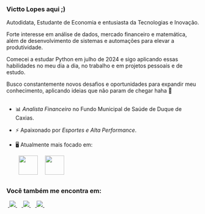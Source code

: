 ### Victto Lopes aqui     ;)
Autodidata, Estudante de Economia e entusiasta da Tecnologias e Inovação. 

Forte interesse em análise de dados, mercado financeiro e matemática, além de desenvolvimento de sistemas e automações para elevar a produtividade.

Comecei a estudar Python em julho de 2024 e sigo aplicando essas habilidades no meu dia a dia, no trabalho e em projetos pessoais e de estudo. 


Busco constantemente novos desafios e oportunidades para expandir meu conhecimento, aplicando ideias que não param de chegar haha 🚀 

##

- 📊 *Analista Financeiro* no Fundo Municipal de Saúde de Duque de Caxias.
- ⚡ Apaixonado por *Esportes e Alta Performance*.
- 🖥️ Atualmente mais focado em:


     <div style="display: inline">
          &nbsp;&nbsp;<img width='50' height='50' src="https://cdn.jsdelivr.net/gh/devicons/devicon/icons/python/python-original.svg" />&nbsp;&nbsp;
          &nbsp;&nbsp;<img width='50' height='50' src="https://cdn.jsdelivr.net/gh/devicons/devicon/icons/r/r-original.svg" />&nbsp;&nbsp;&nbsp;
        </div> 

##

### Você também me encontra em:
&nbsp;<a href="https://www.linkedin.com/in/vtlopes7?lipi=urn%3Ali%3Apage%3Ad_flagship3_profile_view_base_contact_details%3BTPffAEcPRLWm8uusL7dv9Q%3D%3D">
  <img src="https://img.shields.io/badge/linkedin-%230077B5.svg?style=for-the-badge&logo=linkedin&logoColor=white">
</a>&nbsp;
&nbsp;<a href="https://www.instagram.com/vtlopes7?igsh=aDZkdzJsZmVyNmp4">
  <img src="https://img.shields.io/badge/Instagram-%23E4405F.svg?style=for-the-badge&logo=Instagram&logoColor=white">
</a>&nbsp;
&nbsp;<a href="https://www.youtube.com/channel/UCr1rYVhxlQRXCdh6BQHaHXQ">
  <img src="https://img.shields.io/badge/YouTube-FF0000?style=for-the-badge&logo=youtube&logoColor=white">
</a>&nbsp;

